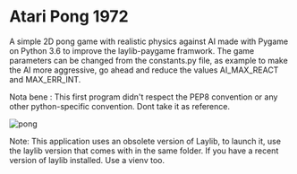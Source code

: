 # Atari Pong 1972
A simple 2D pong game with realistic physics against AI made with Pygame on Python 3.6 to improve the laylib-paygame framwork. 
                The game parameters can be changed from the constants.py file, as example to make 
                the AI ​​more aggressive, go ahead and reduce the values AI_MAX_REACT and MAX_ERR_INT.
                
Nota bene : This first program didn't respect the PEP8 convention or any other python-specific convention. Dont take it as reference.

![pong](https://user-images.githubusercontent.com/28489945/27357645-fc389780-560a-11e7-8d76-13bd7eaefe91.gif)

Note: This application uses an obsolete version of Laylib, to launch it, use the laylib version that comes with in the same folder. If you have a recent version of laylib installed. Use a vienv too.

